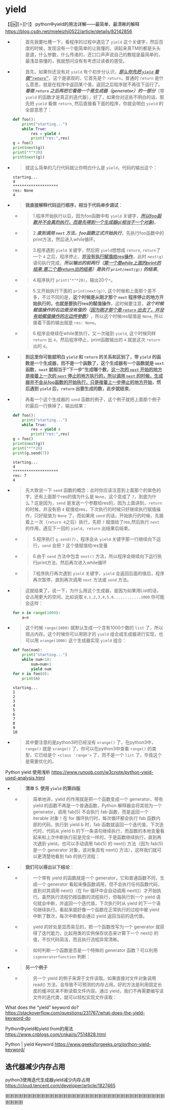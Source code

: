 
# yield

【[:ok:][:star:][`*`]】 python中yield的用法详解——最简单，最清晰的解释 https://blog.csdn.net/mieleizhi0522/article/details/82142856
- > 首先我要吐槽一下，看程序的过程中遇见了 `yield` 这个关键字，然后百度的时候，发现没有一个能简单的让我懂的，讲起来真TM的都是头头是道，什么参数，什么传递的，还口口声声说自己的教程是最简单的，最浅显易懂的，我就想问没有有考虑过读者的感受。
- > 首先，如果你还没有对 `yield` 有个初步分认识，***<ins>那么你先把 `yield` 看做“`return`”</ins>***，这个是直观的，它首先是个 `return`，普通的 `return` 是什么意思，就是在程序中返回某个值，返回之后程序就不再往下运行了。***看做 `return` 之后再把它看做一个是生成器（generator）的一部分***（带 `yield` 的函数才是真正的迭代器），好了，如果你对这些不明白的话，那先把 `yield` 看做 `return`, 然后直接看下面的程序，你就会明白 `yield` 的全部意思了：
  ```py
  def foo():
      print("starting...")
      while True:
          res = yield 4
          print("res:",res)
  g = foo()
  print(next(g))
  print("*"*20)
  print(next(g))
  ```
- > 就这么简单的几行代码就让你明白什么是 `yield`，代码的输出这个：
  ```console
  starting...
  4
  ********************
  res: None
  4
  ```
- > **我直接解释代码运行顺序，相当于代码单步调试**：
  * > 1.程序开始执行以后，因为foo函数中有 `yield` 关键字，***<ins>所以foo函数并不会真的执行，而是先得到一个生成器g(相当于一个对象)</ins>***。
  * > 2.***直到调用 `next` 方法，foo函数正式开始执行***，先执行foo函数中的print方法，然后进入while循环。
  * > 3.程序遇到 `yield` 关键字，然后把 `yield`想想成 `return`, `return`了一个 `4` 之后，程序停止，**<ins>并没有执行赋值给res操作</ins>**，此时 `next(g)` 语句执行完成，***所以输出的前两行（<ins>第一个是while上面的print的结果,第二个是return出的结果</ins>）是执行 `print(next(g))` 的结果***。
  * > 4.程序执行 `print("*"*20)`，输出20个`*`。
  * > 5.又开始执行下面的 `print(next(g))`, 这个时候和上面那个差不多，不过不同的是，**这个时候是从刚才那个 `next` 程序停止的地方开始执行的，也就是要执行res的赋值操作**，这时候要注意，***这个时候赋值操作的右边是没有值的（<ins>因为刚才那个是 `return` 出去了，并没有给赋值操作的左边传参数</ins>）***，所以这个时候res赋值是 `None`, 所以接着下面的输出就是 `res: None`。
  * > 6.程序会继续在while里执行，又一次碰到 `yield`, 这个时候同样 `return` 出 `4`，然后程序停止，print函数输出的 `4` 就是这次 `return` 出的 `4`。
- > **到这里你可能就明白 `yield` 和 `return` 的关系和区别了，带 `yield` 的函数是一个生成器，而不是一个函数了，这个生成器有一个函数就是 `next` 函数，`next` 就相当于“下一步”生成哪个数，<ins>这一次的 `next` 开始的地方是接着上一次的 `next` 停止的地方执行的，所以调用 `next` 的时候，生成器并不会从foo函数的开始执行，只是接着上一步停止的地方开始</ins>，然后遇到 `yield` 后，`return` 出要生成的数，此步就结束**。
- > 再看一个这个生成器的 `send` 函数的例子，这个例子就把上面那个例子的最后一行换掉了，输出结果：
  ```py
  def foo():
      print("starting...")
      while True:
          res = yield 4
          print("res:",res)
  g = foo()
  print(next(g))
  print("*"*20)
  print(g.send(7))
  ```
  ```console
  starting...
  4
  ********************
  res: 7
  4
  ```
- > 先大致说一下 `send` 函数的概念：此时你应该注意到上面那个的紫色的字，还有上面那个res的值为什么是 `None`，这个变成了 `7`，到底为什么？这是因为，`send` 是发送一个参数给res的，因为上面讲到，`return` 的时候，并没有把 `4` 赋值给res，下次执行的时候只好继续执行赋值操作，只好赋值为 `None` 了，而如果用 `send` 的话，开始执行的时候，先接着上一次（`return 4`之后）执行，先把 `7` 赋值给了res,然后执行 `next` 的作用，遇见下一回的 `yield`，`return` 出结果后结束。
  * > 5.程序执行 `g.send(7)`，程序会从 `yield` 关键字那一行继续向下运行，`send` 会把 `7` 这个值赋值给res变量
  * > 6.由于 `send` 方法中包含 `next()` 方法，所以程序会继续向下运行执行print方法，然后再次进入while循环
  * > 7.程序执行再次遇到 `yield` 关键字，`yield` 会返回后面的值后，程序再次暂停，直到再次调用 `next` 方法或 `send` 方法。
- > 这就结束了，说一下，为什么用这个生成器，是因为如果用List的话，会占用更大的空间，比如说取 `0,1,2,3,4,5,6............1000` 你可能会这样：
  ```py
  for n in range(1000):
      a=n
  ```
- > 这个时候 `range(1000)` 就默认生成一个含有1000个数的 `list` 了，所以很占内存。这个时候你可以用刚才的 `yield` 组合成生成器进行实现，也可以用 `xrange(1000)` 这个生成器实现 `yield` 组合：
  ```py
  def foo(num):
      print("starting...")
      while num<10:
          num=num+1
          yield num
  for n in foo(0):
      print(n)
  ```
  ```console
  starting...
  1
  2
  3
  4
  5
  6
  7
  8
  9
  10
  ```
- > 其中要注意的是python3时已经没有 `xrange()` 了，在python3中，`range()` 就是 `xrange()` 了，你可以在python3中查看 `range()` 的类型，它已经是个 `<class 'range'>` 了，而不是一个 `list` 了，毕竟这个是需要优化的。 

Python yield 使用浅析 https://www.runoob.com/w3cnote/python-yield-used-analysis.html
- > **清单 5. 使用 `yield` 的第四版**
  * > 简单地讲，yield 的作用就是把一个函数变成一个 generator，带有 yield 的函数不再是一个普通函数，Python 解释器会将其视为一个 generator，调用 fab(5) 不会执行 fab 函数，而是返回一个 iterable 对象！在 for 循环执行时，每次循环都会执行 fab 函数内部的代码，执行到 yield b 时，fab 函数就返回一个迭代值，下次迭代时，代码从 yield b 的下一条语句继续执行，而函数的本地变量看起来和上次中断执行前是完全一样的，于是函数继续执行，直到再次遇到 yield。也可以手动调用 fab(5) 的 next() 方法（因为 fab(5) 是一个 generator 对象，该对象具有 next() 方法），这样我们就可以更清楚地看到 fab 的执行流程：
- > **我们可以得出以下结论**：
  * > 一个带有 yield 的函数就是一个 generator，它和普通函数不同，生成一个 generator 看起来像函数调用，但不会执行任何函数代码，直到对其调用 next()（在 for 循环中会自动调用 next()）才开始执行。虽然执行流程仍按函数的流程执行，但每执行到一个 yield 语句就会中断，并返回一个迭代值，下次执行时从 yield 的下一个语句继续执行。看起来就好像一个函数在正常执行的过程中被 yield 中断了数次，每次中断都会通过 yield 返回当前的迭代值。
  * > yield 的好处是显而易见的，把一个函数改写为一个 generator 就获得了迭代能力，比起用类的实例保存状态来计算下一个 next() 的值，不仅代码简洁，而且执行流程异常清晰。
  * > 如何判断一个函数是否是一个特殊的 generator 函数？可以利用 `isgeneratorfunction` 判断：
- > **另一个例子**
  * > 另一个 yield 的例子来源于文件读取。如果直接对文件对象调用 read() 方法，会导致不可预测的内存占用。好的方法是利用固定长度的缓冲区来不断读取文件内容。通过 yield，我们不再需要编写读文件的迭代类，就可以轻松实现文件读取：

What does the “yield” keyword do? https://stackoverflow.com/questions/231767/what-does-the-yield-keyword-do

Python中yield和yield from的用法 https://www.cnblogs.com/cnkai/p/7514828.html

Python | yield Keyword https://www.geeksforgeeks.org/python-yield-keyword/

## 迭代器减少内存占用

python3使用迭代生成器yield减少内存占用 https://cloud.tencent.com/developer/article/1827465

:u5272::u5272::u5272::u5272::u5272::u5272::u5272::u5272::u5272::u5272::u5272::u5272::u5272::u5272::u5272::u5272::u5272::u5272::u5272::u5272::u5272::u5272::u5272::u5272::u5272::u5272::u5272::u5272::u5272::u5272::u5272::u5272::u5272::u5272::u5272::u5272::u5272::u5272::u5272::u5272:
